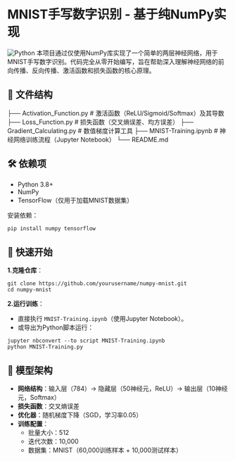 # MNIST手写数字识别 - 基于纯NumPy实现

![Python](https://img.shields.io/badge/Python-3.8%2B-blue)
本项目通过仅使用NumPy库实现了一个简单的两层神经网络，用于MNIST手写数字识别。代码完全从零开始编写，旨在帮助深入理解神经网络的前向传播、反向传播、激活函数和损失函数的核心原理。

## 📁 文件结构

├── Activation_Function.py # 激活函数（ReLU/Sigmoid/Softmax）及其导数
├── Loss_Function.py # 损失函数（交叉熵误差、均方误差）
├── Gradient_Calculating.py # 数值梯度计算工具
├── MNIST-Training.ipynb # 神经网络训练流程（Jupyter Notebook）
└── README.md

## 🛠️ 依赖项
- Python 3.8+
- NumPy
- TensorFlow（仅用于加载MNIST数据集）

安装依赖：
```bash
pip install numpy tensorflow
```

## 🚀 快速开始

**1.克隆仓库**：

```git
git clone https://github.com/yourusername/numpy-mnist.git
cd numpy-mnist
```

**2.运行训练**：

- 直接执行 `MNIST-Training.ipynb`（使用Jupyter Notebook）。
- 或导出为Python脚本运行：

```
jupyter nbconvert --to script MNIST-Training.ipynb
python MNIST-Training.py
```

## 🧠 模型架构

- **网络结构**：输入层（784）→ 隐藏层（50神经元，ReLU）→ 输出层（10神经元，Softmax）
- **损失函数**：交叉熵误差
- **优化器**：随机梯度下降（SGD，学习率0.05）
- **训练配置**：
  - 批量大小：512
  - 迭代次数：10,000
  - 数据集：MNIST（60,000训练样本 + 10,000测试样本）
